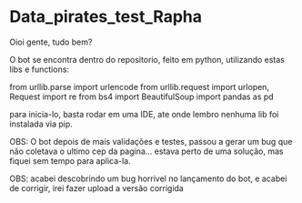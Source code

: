 # Data_pirates_test_Rapha

Oioi gente, tudo bem?

O bot se encontra dentro do repositorio, feito em python, utilizando estas libs e functions:

from urllib.parse import urlencode
from urllib.request import urlopen, Request
import re
from bs4 import BeautifulSoup
import pandas as pd


para inicia-lo, basta rodar em uma IDE, ate onde lembro nenhuma lib foi instalada via pip.

OBS: O bot depois de mais validações e testes, passou a gerar um bug que não coletava o ultimo cep da pagina... estava perto de uma solução, mas fiquei sem tempo para aplica-la.

OBS: acabei descobrindo um bug horrivel no lançamento do bot, e acabei de corrigir, irei fazer upload a versão corrigida
